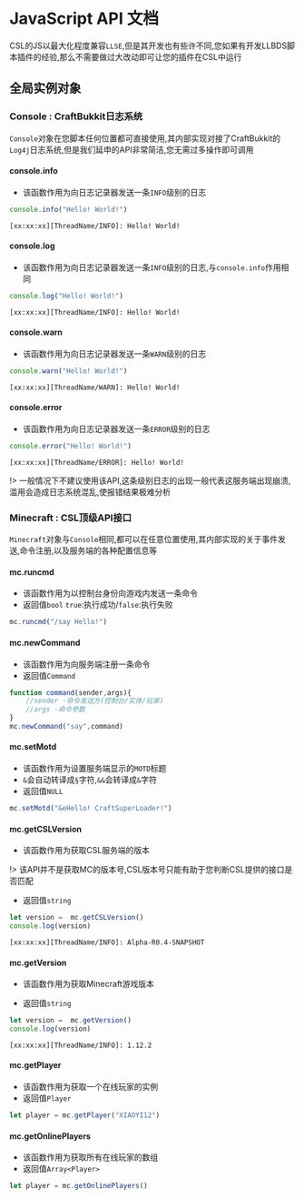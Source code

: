 # JavaScript API 文档

CSL的JS以最大化程度兼容`LLSE`,但是其开发也有些许不同,您如果有开发LLBDS脚本插件的经验,那么不需要做过大改动即可让您的插件在CSL中运行

## 全局实例对象

### Console : CraftBukkit日志系统

`Console`对象在您脚本任何位置都可直接使用,其内部实现对接了CraftBukkit的`Log4j`日志系统,但是我们延申的API非常简洁,您无需过多操作即可调用

#### console.info
* 该函数作用为向日志记录器发送一条`INFO`级别的日志
```js
console.info("Hello! World!")
```
```shell
[xx:xx:xx][ThreadName/INFO]: Hello! World!
```

#### console.log
* 该函数作用为向日志记录器发送一条`INFO`级别的日志,与`console.info`作用相同
```js
console.log("Hello! World!")
```
```shell
[xx:xx:xx][ThreadName/INFO]: Hello! World!
```

#### console.warn
* 该函数作用为向日志记录器发送一条`WARN`级别的日志
```js
console.warn("Hello! World!")
```
```shell
[xx:xx:xx][ThreadName/WARN]: Hello! World!
```

#### console.error
* 该函数作用为向日志记录器发送一条`ERROR`级别的日志
```js
console.error("Hello! World!")
```
```shell
[xx:xx:xx][ThreadName/ERROR]: Hello! World!
```


!> 一般情况下不建议使用该API,这条级别日志的出现一般代表这服务端出现崩溃,滥用会造成日志系统混乱,使报错结果极难分析

### Minecraft : CSL顶级API接口

`Minecraft`对象与`Console`相同,都可以在任意位置使用,其内部实现的关于事件发送,命令注册,以及服务端的各种配置信息等

#### mc.runcmd
* 该函数作用为以控制台身份向游戏内发送一条命令
* 返回值`bool` `true`:执行成功/`false`:执行失败
```js
mc.runcmd("/say Hello!")
```

#### mc.newCommand
* 该函数作用为向服务端注册一条命令
* 返回值`Command`
``` js
function command(sender,args){
    //sender -命令发送方(控制台/实体/玩家)
    //args -命令参数
}
mc.newCommand("say",command)
```

#### mc.setMotd
* 该函数作用为设置服务端显示的`MOTD`标题
* `&`会自动转译成`§`字符,`&&`会转译成`&`字符
* 返回值`NULL`
``` js
mc.setMotd("&eHello! CraftSuperLoader!")
```

#### mc.getCSLVersion
* 该函数作用为获取CSL服务端的版本

!> 该API并不是获取MC的版本号,CSL版本号只能有助于您判断CSL提供的接口是否匹配

* 返回值`string`
``` js
let version =  mc.getCSLVersion()
console.log(version)
```
```shell
[xx:xx:xx][ThreadName/INFO]: Alpha-R0.4-SNAPSHOT
```

#### mc.getVersion
* 该函数作用为获取Minecraft游戏版本

* 返回值`string`
``` js
let version =  mc.getVersion()
console.log(version)
```
```shell
[xx:xx:xx][ThreadName/INFO]: 1.12.2
```

#### mc.getPlayer
* 该函数作用为获取一个在线玩家的实例
* 返回值`Player`
``` js
let player = mc.getPlayer("XIAOYI12")
```

#### mc.getOnlinePlayers
* 该函数作用为获取所有在线玩家的数组
* 返回值`Array<Player>`
``` js
let player = mc.getOnlinePlayers()
```
